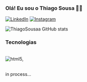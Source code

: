 ### Olá! Eu sou o Thiago Sousa 🙇‍♂️

[![LinkedIn](https://img.shields.io/badge/LinkedIn-0077B5?style=for-the-badge&logo=linkedin&logoColor=white)](https://www.linkedin.com/in/thiago-de-sousa-s-489a3a21a/)
[![Instagram](https://img.shields.io/badge/Instagram-E4405F?style=for-the-badge&logo=instagram&logoColor=white)](https://www.instagram.com/thz_tlzo/)


![ThiagoSousaa GitHub stats](https://github-readme-stats.vercel.app/api?username=ThiagoSousaa&show_icons=true&theme=tokyonight)


### Tecnologias 

<div style="display: inline_block"><br/>
   <img align="center" alt="html5," src="https://img.shields.io/badge/Python-3776AB?style=for-the-badge&logo=python&logoColor=white"/>
</div><br/>

in process...
